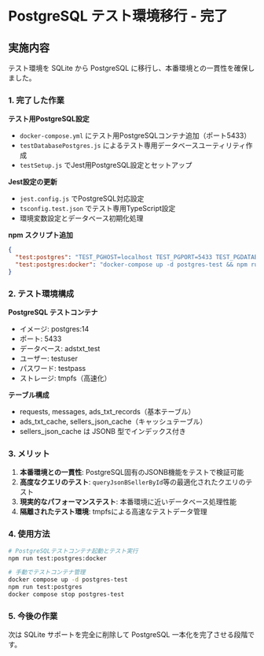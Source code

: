 # PostgreSQL テスト環境移行 - 完了

## 実施内容

テスト環境を SQLite から PostgreSQL に移行し、本番環境との一貫性を確保しました。

### 1. 完了した作業

**テスト用PostgreSQL設定**
- `docker-compose.yml` にテスト用PostgreSQLコンテナ追加（ポート5433）
- `testDatabasePostgres.js` によるテスト専用データベースユーティリティ作成
- `testSetup.js` でJest用PostgreSQL設定とセットアップ

**Jest設定の更新**
- `jest.config.js` でPostgreSQL対応設定
- `tsconfig.test.json` でテスト専用TypeScript設定
- 環境変数設定とデータベース初期化処理

**npm スクリプト追加**
```json
{
  "test:postgres": "TEST_PGHOST=localhost TEST_PGPORT=5433 TEST_PGDATABASE=adstxt_test TEST_PGUSER=testuser TEST_PGPASSWORD=testpass jest",
  "test:postgres:docker": "docker-compose up -d postgres-test && npm run test:postgres && docker-compose stop postgres-test"
}
```

### 2. テスト環境構成

**PostgreSQL テストコンテナ**
- イメージ: postgres:14
- ポート: 5433
- データベース: adstxt_test
- ユーザー: testuser
- パスワード: testpass
- ストレージ: tmpfs（高速化）

**テーブル構成**
- requests, messages, ads_txt_records（基本テーブル）
- ads_txt_cache, sellers_json_cache（キャッシュテーブル）
- sellers_json_cache は JSONB 型でインデックス付き

### 3. メリット

1. **本番環境との一貫性**: PostgreSQL固有のJSONB機能をテストで検証可能
2. **高度なクエリのテスト**: `queryJsonBSellerById`等の最適化されたクエリのテスト
3. **現実的なパフォーマンステスト**: 本番環境に近いデータベース処理性能
4. **隔離されたテスト環境**: tmpfsによる高速なテストデータ管理

### 4. 使用方法

```bash
# PostgreSQLテストコンテナ起動とテスト実行
npm run test:postgres:docker

# 手動でテストコンテナ管理
docker compose up -d postgres-test
npm run test:postgres  
docker compose stop postgres-test
```

### 5. 今後の作業

次は SQLite サポートを完全に削除して PostgreSQL 一本化を完了させる段階です。